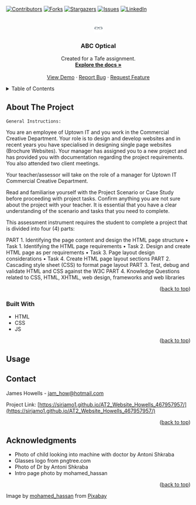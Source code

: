 <a name="readme-top"></a>

[![Contributors][contributors-shield]][contributors-url]
[![Forks][forks-shield]][forks-url]
[![Stargazers][stars-shield]][stars-url]
[![Issues][issues-shield]][issues-url]
[![LinkedIn][linkedin-shield]][linkedin-url]

<!-- PROJECT LOGO -->
<br />
<div align="center">
  <a href="https://github.com/sirjamo1/AT2_Website_Howells_467957957">
    <img src="images/logo25px.png" alt="Logo" width="25" height="25">
  </a>

<h3 align="center">ABC Optical</h3>

  <p align="center">
    Created for a Tafe assignment. 
    

 <!-- 
     ADD SCREENSHOTS AFTER SUBMITTING 
  <img src="images/screenshots/achecker_AT2_Website_Howells_467957957.png" alt="Accessability checker screenshot" width="25" height="25">
   <img src="images/screenshots/Screenshot_chrome_desktop_ABC_Optical.png" alt="Chrome desktop screenshot" width="25" height="25">
   <img src="images/screenshots/Screenshot_chrome_mobile_ABC_Optical.png" alt="Screenshot chrome mobile" width="25" height="25">
   <img src="images/screenshots/validator.w3.org_AT2_Website_Howells_467957957.png" alt="Screenshot w3.org validator" width="25" height="25"> -->




<br />
<a href="https://github.com/sirjamo1/AT2_Website_Howells_467957957"><strong>Explore the docs »</strong></a>
<br />
<br />
<a href="https://sirjamo1.github.io/AT2_Website_Howells_467957957/">View Demo</a>
·
<a href="https://github.com/sirjamo1/AT2_Website_Howells_467957957/issues">Report Bug</a>
·
<a href="https://github.com/sirjamo1/AT2_Website_Howells_467957957/issues">Request Feature</a>

  </p>
</div>

<!-- TABLE OF CONTENTS -->
<details>
  <summary>Table of Contents</summary>
  <ol>
    <li>
      <a href="#about-the-project">About The Project</a>
      <ul>
        <li><a href="#built-with">Built With</a></li>
      </ul>
    </li>
    <li><a href="#contact">Contact</a></li>
    <li><a href="#acknowledgments">Acknowledgments</a></li>
  </ol>
</details>

<!-- ABOUT THE PROJECT -->

## About The Project

    General Instructions:

You are an employee of Uptown IT and you work in the Commercial Creative Department. Your role is to design and develop websites and in recent years you have specialised in designing single page websites (Brochure Websites). Your manager has assigned you to a new project and has provided you with documentation regarding the project requirements. You also attended two client meetings.

Your teacher/assessor will take on the role of a manager for Uptown IT Commercial Creative Department.

Read and familiarise yourself with the Project Scenario or Case Study before proceeding with project tasks. Confirm anything you are not sure about the project with your teacher. It is essential that you have a clear understanding of the scenario and tasks that you need to complete.

This assessment instrument requires the student to complete a project that is divided into four (4) parts:

PART 1. Identifying the page content and design the HTML page structure
• Task 1. Identifying the HTML page requirements
• Task 2. Design and create HTML page as per requirements
• Task 3. Page layout design considerations
• Task 4. Create HTML page layout sections
PART 2. Cascading style sheet (CSS) to format page layout
PART 3. Test, debug and validate HTML and CSS against the W3C
PART 4. Knowledge Questions related to CSS, HTML, XHTML, web design, frameworks and web libraries

<p align="right">(<a href="#readme-top">back to top</a>)</p>

### Built With

-   HTML
-   CSS
-   JS


<p align="right">(<a href="#readme-top">back to top</a>)</p>

## Usage



## Contact

James Howells - jam_how@hotmail.com

Project Link: [https://sirjamo1.github.io/AT2_Website_Howells_467957957/](https://sirjamo1.github.io/AT2_Website_Howells_467957957/)

<p align="right">(<a href="#readme-top">back to top</a>)</p>

<!-- ACKNOWLEDGMENTS -->

## Acknowledgments

-   Photo of child looking into machine with doctor by Antoni Shkraba
-   Glasses logo from pngtree.com
-   Photo of Dr by Antoni Shkraba
-   Intro page photo by mohamed_hassan

<p align="right">(<a href="#readme-top">back to top</a>)</p>

<!-- MARKDOWN LINKS & IMAGES -->
<!-- https://www.markdownguide.org/basic-syntax/#reference-style-links -->

[contributors-shield]: https://img.shields.io/github/contributors/sirjamo1/AT2_Website_Howells_467957957.svg?style=for-the-badge
[contributors-url]: https://github.com/sirjamo1/AT2_Website_Howells_467957957/graphs/contributors
[forks-shield]: https://img.shields.io/github/forks/sirjamo1/AT2_Website_Howells_467957957.svg?style=for-the-badge
[forks-url]: https://github.com/sirjamo1/AT2_Website_Howells_467957957/network/members
[stars-shield]: https://img.shields.io/github/stars/sirjamo1/AT2_Website_Howells_467957957.svg?style=for-the-badge
[stars-url]: https://github.com/sirjamo1/AT2_Website_Howells_467957957/stargazers
[issues-shield]: https://img.shields.io/github/issues/sirjamo1/AT2_Website_Howells_467957957.svg?style=for-the-badge
[issues-url]: https://github.com/sirjamo1/AT2_Website_Howells_467957957/issues
[license-shield]: https://img.shields.io/github/license/sirjamo1/AT2_Website_Howells_467957957.svg?style=for-the-badge
[license-url]: https://github.com/sirjamo1/AT2_Website_Howells_467957957/blob/master/LICENSE.txt
[linkedin-shield]: https://img.shields.io/badge/-LinkedIn-black.svg?style=for-the-badge&logo=linkedin&colorB=555
[linkedin-url]: https://linkedin.com/in/linkedin_username
[product-screenshot]: images/screenshot.png
[next.js]: https://img.shields.io/badge/next.js-000000?style=for-the-badge&logo=nextdotjs&logoColor=white
[next-url]: https://nextjs.org/
[react.js]: https://img.shields.io/badge/React-20232A?style=for-the-badge&logo=react&logoColor=61DAFB
[react-url]: https://reactjs.org/
[vue.js]: https://img.shields.io/badge/Vue.js-35495E?style=for-the-badge&logo=vuedotjs&logoColor=4FC08D
[vue-url]: https://vuejs.org/
[angular.io]: https://img.shields.io/badge/Angular-DD0031?style=for-the-badge&logo=angular&logoColor=white
[angular-url]: https://angular.io/
[svelte.dev]: https://img.shields.io/badge/Svelte-4A4A55?style=for-the-badge&logo=svelte&logoColor=FF3E00
[svelte-url]: https://svelte.dev/
[laravel.com]: https://img.shields.io/badge/Laravel-FF2D20?style=for-the-badge&logo=laravel&logoColor=white
[laravel-url]: https://laravel.com
[bootstrap.com]: https://img.shields.io/badge/Bootstrap-563D7C?style=for-the-badge&logo=bootstrap&logoColor=white
[bootstrap-url]: https://getbootstrap.com
[jquery.com]: https://img.shields.io/badge/jQuery-0769AD?style=for-the-badge&logo=jquery&logoColor=white
[jquery-url]: https://jquery.com




Image by <a href="https://pixabay.com/users/mohamed_hassan-5229782/?utm_source=link-attribution&amp;utm_medium=referral&amp;utm_campaign=image&amp;utm_content=6823356">mohamed_hassan</a> from <a href="https://pixabay.com//?utm_source=link-attribution&amp;utm_medium=referral&amp;utm_campaign=image&amp;utm_content=6823356">Pixabay</a>

